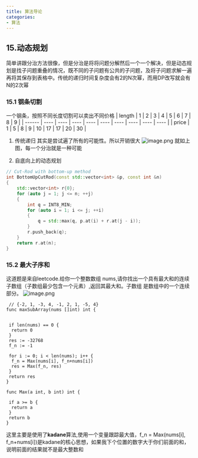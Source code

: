 ```yaml
---
title: 算法导论
categories:
- 算法
---
```

## 15.动态规划

简单讲跟分治方法很像，但是分治是将将问题分解然后一个一个解决，但是动态规划是找子问题重叠的情况，既不同的子问题有公共的子问题，及将子问题求解一遍再将其保存到表格中。传统的递归时间复杂度会有2的N次幂，而用DP改写就会有N的2次幂

### 15.1 钢条切割

一个钢条，按照不同长度切割可以卖出不同价格
| length | 1    | 2    | 3    | 4    | 5    | 6    | 7    | 8    | 9    |
| ------ | ---- | ---- | ---- | ---- | ---- | ---- | ---- | ---- | ---- |
| price  | 1    | 5    | 8    | 9    | 10   | 17   | 17   | 20   | 30   |

1. 传统递归
其实是尝试遍了所有的可能性。所以开销很大
![image.png](https://p6-juejin.byteimg.com/tos-cn-i-k3u1fbpfcp/a40b543d0ff04056b6813faff9f3c32e~tplv-k3u1fbpfcp-watermark.image?)
就如上图，每一个分治就是一种可能

2. 自底向上的动态规划

```cpp
// Cut-Rod with bottom-up method
int BottomUpCutRod(const std::vector<int> &p, const int &n)
{
    std::vector<int> r{0};
    for (auto j = 1; j <= n; ++j)
    {
        int q = INT8_MIN;
        for (auto i = 1; i <= j; ++i)
        {
            q = std::max(q, p.at(i) + r.at(j - i));
        }
        r.push_back(q);
    }
    return r.at(n);
}
```

### 15.2 最大子序和

这道题是来自leetcode.给你一个整数数组 nums,请你找出一个具有最大和的连续子数组（子数组最少包含一个元素）,返回其最大和。子数组 是数组中的一个连续部分。
![image.png](https://p6-juejin.byteimg.com/tos-cn-i-k3u1fbpfcp/3ecb52e9f8c446efbe01435060ce41c4~tplv-k3u1fbpfcp-watermark.image?)

```golang
 // {-2, 1, -3, 4, -1, 2, 1, -5, 4}
func maxSubArray(nums []int) int {


 if len(nums) == 0 {
  return 0
 }
 res := -32768
 f_n := -1

 for i := 0; i < len(nums); i++ {
  f_n = Max(nums[i], f_n+nums[i])
  res = Max(f_n, res)
 }
 return res
}

func Max(a int, b int) int {

 if a >= b {
  return a
 }
 return b
}
```

这里主要是使用了**kadane**算法,使用一个变量跟踪最大值，f_n = Max(nums[i], f_n+nums[i])是kadane的核心思想，如果我下个位置的数字大于你们前面的和，说明前面的结果就不是最大整数和
